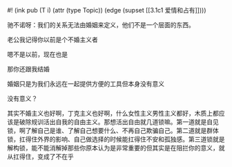 #! (ink pub (T i) (attr (type Topic)) (edge (supset [[3.1c1 爱情和占有]])))

驰不诺呀：我们的关系无法由婚姻来定义，他们不是一个层面的东西。

老公我记得你以前是个不婚主义者

嗯不是以前，现在也是

那你还跟我结婚

婚姻只是为我们永远在一起提供方便的工具但本身没有意义

没有意义？

其实不婚主义也好啊，丁克主义也好啊，什么女性主义男性主义都好，木质上都应该是破除规训活出自我的自由主义。那想活出自由就几道锁嘛。第一道就是自见锁，啊了解自己是谁、了解自己想要什么、不再自己欺骗自己。第二道就是群体锁，扛得住外界的影响、自己做选择的时候能扛得住不安和孤独感。第三道锁就是解构锁，能不能消解掉那些你原本认为是非常重要的但其实是在阻拦你的意义，就从扛得住，变成了不在乎